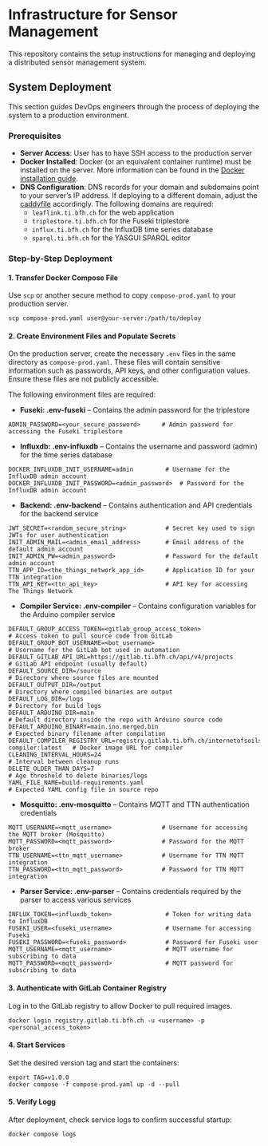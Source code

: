 # Infrastructure for Sensor Management

This repository contains the setup instructions for managing and deploying a distributed sensor management system.
## System Deployment

This section guides DevOps engineers through the process of deploying the system to a production environment.
### Prerequisites

- **Server Access**: User has to have SSH access to the production server
- **Docker Installed**: Docker (or an equivalent container runtime) must be installed on the server. More information can be found in the [Docker installation guide](https://docs.docker.com/engine/install/).
- **DNS Configuration**: DNS records for your domain and subdomains point to your server’s IP address. If deploying to a different domain, adjust the [caddyfile](./config/Caddyfile) accordingly.
The following domains are required:
  - `leaflink.ti.bfh.ch` for the web application
  - `triplestore.ti.bfh.ch` for the Fuseki triplestore
  - `influx.ti.bfh.ch` for the InfluxDB time series database
  - `sparql.ti.bfh.ch` for the YASGUI SPARQL editor


### Step-by-Step Deployment

#### 1. Transfer Docker Compose File
Use `scp` or another secure method to copy `compose-prod.yaml` to your production server.
```
scp compose-prod.yaml user@your-server:/path/to/deploy
```

#### 2. Create Environment Files and Populate Secrets
On the production server, create the necessary `.env` files in the same directory as `compose-prod.yaml`. These files will contain sensitive information such as passwords, API keys, and other configuration values. Ensure these files are not publicly accessible.

The following environment files are required:

- **Fuseki: .env-fuseki** – Contains the admin password for the triplestore
```
ADMIN_PASSWORD=<your_secure_password>      # Admin password for accessing the Fuseki triplestore
```

- **Influxdb: .env-influxdb** – Contains the username and password (admin) for the time series database
```
DOCKER_INFLUXDB_INIT_USERNAME=admin         # Username for the InfluxDB admin account
DOCKER_INFLUXDB_INIT_PASSWORD=<admin_password>  # Password for the InfluxDB admin account
```

- **Backend: .env-backend** – Contains authentication and API credentials for the backend service
```
JWT_SECRET=<random_secure_string>           # Secret key used to sign JWTs for user authentication
INIT_ADMIN_MAIL=<admin_email_address>       # Email address of the default admin account
INIT_ADMIN_PW=<admin_password>              # Password for the default admin account
TTN_APP_ID=<the_things_network_app_id>      # Application ID for your TTN integration
TTN_API_KEY=<ttn_api_key>                   # API key for accessing The Things Network
```

- **Compiler Service: .env-compiler** – Contains configuration variables for the Arduino compiler service
```
DEFAULT_GROUP_ACCESS_TOKEN=<gitlab_group_access_token>                   # Access token to pull source code from GitLab
DEFAULT_GROUP_BOT_USERNAME=<bot_username>                                # Username for the GitLab bot used in automation
DEFAULT_GITLAB_API_URL=https://gitlab.ti.bfh.ch/api/v4/projects         # GitLab API endpoint (usually default)
DEFAULT_SOURCE_DIR=/source                                               # Directory where source files are mounted
DEFAULT_OUTPUT_DIR=/output                                               # Directory where compiled binaries are output
DEFAULT_LOG_DIR=/logs                                                    # Directory for build logs
DEFAULT_ARDUINO_DIR=main                                                 # Default directory inside the repo with Arduino source code
DEFAULT_ARDUINO_BINARY=main.ino.merged.bin                               # Expected binary filename after compilation
DEFAULT_COMPILER_REGISTRY_URL=registry.gitlab.ti.bfh.ch/internetofsoils/infrastructureforsensormanagment/arduino-compiler:latest   # Docker image URL for compiler
CLEANING_INTERVAL_HOURS=24                                               # Interval between cleanup runs
DELETE_OLDER_THAN_DAYS=7                                                 # Age threshold to delete binaries/logs
YAML_FILE_NAME=build-requirements.yaml                                   # Expected YAML config file in source repo
```

- **Mosquitto: .env-mosquitto** – Contains MQTT and TTN authentication credentials
```
MQTT_USERNAME=<mqtt_username>              # Username for accessing the MQTT broker (Mosquitto)
MQTT_PASSWORD=<mqtt_password>              # Password for the MQTT broker
TTN_USERNAME=<ttn_mqtt_username>           # Username for TTN MQTT integration
TTN_PASSWORD=<ttn_mqtt_password>           # Password for TTN MQTT integration
```

- **Parser Service: .env-parser** – Contains credentials required by the parser to access various services
```
INFLUX_TOKEN=<influxdb_token>               # Token for writing data to InfluxDB
FUSEKI_USER=<fuseki_username>               # Username for accessing Fuseki
FUSEKI_PASSWORD=<fuseki_password>           # Password for Fuseki user
MQTT_USERNAME=<mqtt_username>               # MQTT username for subscribing to data
MQTT_PASSWORD=<mqtt_password>               # MQTT password for subscribing to data
```
#### 3. Authenticate with GitLab Container Registry
Log in to the GitLab registry to allow Docker to pull required images.
```
docker login registry.gitlab.ti.bfh.ch -u <username> -p <personal_access_token>
```

#### 4. Start Services
Set the desired version tag and start the containers:
```
export TAG=v1.0.0
docker compose -f compose-prod.yaml up -d --pull
```

#### 5. Verify Logg
After deployment, check service logs to confirm successful startup:
```
docker compose logs
```

